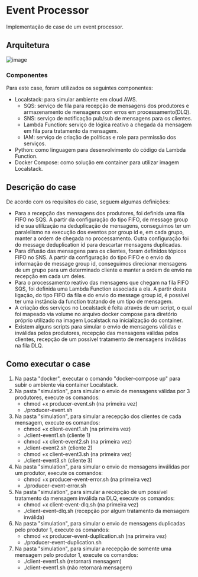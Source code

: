 # Event Processor

Implementação de case de um event processor.

## Arquitetura

![image](https://github.com/user-attachments/assets/da5a9fd1-81c8-48c0-a7ab-4b8d4efe3a39)

### Componentes

Para este case, foram utilizados os seguintes componentes:

- Localstack: para simular ambiente em cloud AWS.
  - SQS: serviço de fila para recepção de mensagens dos produtores e armazenamento de mensagens com erros em processamento(DLQ).
  - SNS: serviço de notificação pub/sub de mensagens para os clientes.
  - Lambda Function: serviço de lógica reativo a chegada da mensagem em fila para tratamento da mensagem.
  - IAM: serviço de criação de políticas e role para permissão dos serviços.
- Python: como linguagem para desenvolvimento do código da Lambda Function.
- Docker Compose: como solução em container para utilizar imagem Localstack.

## Descrição do case

De acordo com os requisitos do case, seguem algumas definições:

- Para a recepção das mensagens dos produtores, foi definida uma fila FIFO no SQS. A partir da configuração do tipo FIFO,
de message group id e sua utilização na deduplicação de mensagens, conseguimos ter um paralelismo na execução
dos eventos por group id e, em cada grupo, manter a ordem de chegada no processamento. Outra configuração foi do message
deduplication id para descartar mensagens duplicadas.
- Para difusão das mensagens para os clientes, foram definidos tópicos FIFO no SNS. A partir da configuração do tipo FIFO e
o envio da informação de message group id, conseguimos direcionar mensagens de um grupo para um determinado cliente e
manter a ordem de envio na recepção em cada um deles.
- Para o processamento reativo das mensagens que chegam na fila FIFO SQS, foi definida uma Lambda Function associada a ela.
A partir desta ligação, do tipo FIFO da fila e do envio do message group id, é possível ter uma instância da function
tratando de um tipo de mensagem.
- A criação dos serviços no Localstack é feita através de um script, o qual foi mapeado via volume no arquivo docker
compose para diretório próprio utilizado na imagem Localstack na inicialização do container.
- Existem alguns scripts para simular o envio de mensagens válidas e inválidas pelos produtores, recepção das mensagens 
válidas pelos clientes, recepção de um possível tratamento de mensagens inválidas na fila DLQ.

## Como executar o case

1) Na pasta "docker", executar o comando "docker-compose up" para subir o ambiente via container Localstack.
2) Na pasta "simulation", para simular o envio de mensagens válidas por 3 produtores, execute os comandos:
   - chmod +x producer-event.sh (na primeira vez)
   - ./producer-event.sh
3) Na pasta "simulation", para simular a recepção dos clientes de cada mensagem, execute os comandos:
   - chmod +x client-event1.sh (na primeira vez)
   - ./client-event1.sh (cliente 1)
   - chmod +x client-event2.sh (na primeira vez)
   - ./client-event2.sh (cliente 2)
   - chmod +x client-event3.sh (na primeira vez)
   - ./client-event3.sh (cliente 3)
4) Na pasta "simulation", para simular o envio de mensagens inválidas por um produtor, execute os comandos:
   - chmod +x producer-event-error.sh (na primeira vez)
   - ./producer-event-error.sh
5) Na pasta "simulation", para simular a recepção de um possível tratamento da mensagem inválida na DLQ, execute os comandos:
   - chmod +x client-event-dlq.sh (na primeira vez)
   - ./client-event-dlq.sh (recepção por algum tratamento da mensagem inválida)
6) Na pasta "simulation", para simular o envio de mensagens duplicadas pelo produtor 1, execute os comandos:
   - chmod +x producer-event-duplication.sh (na primeira vez)
   - ./producer-event-duplication.sh
7) Na pasta "simulation", para simular a recepção de somente uma mensagem pelo produtor 1, execute os comandos:
   - ./client-event1.sh (retornará mensagem)
   - ./client-event1.sh (não retornará mensagem)
